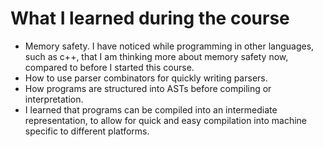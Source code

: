 # What I learned during the course

- Memory safety. I have noticed while programming in other languages, such as c++, that I am thinking more about memory
safety now, compared to before I started this course.
- How to use parser combinators for quickly writing parsers.
- How programs are structured into ASTs before compiling or interpretation.
- I learned that programs can be compiled into an intermediate representation, to allow for quick and easy compilation into
machine specific to different platforms.
